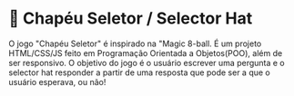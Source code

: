 # :tophat: Chapéu Seletor / Selector Hat

O jogo "Chapéu Seletor" é inspirado na "Magic 8-ball. É um projeto HTML/CSS/JS feito em Programação Orientada a Objetos(POO), além de ser responsivo. O objetivo do jogo é o usuário escrever uma pergunta e o selector hat responder a partir de uma resposta que pode ser a que o usuário esperava, ou não!
